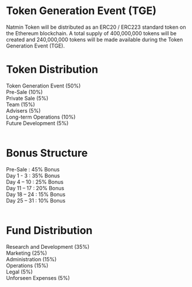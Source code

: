 # Token Generation Event (TGE)
Natmin Token will be distributed as an ERC20 / ERC223 standard token on the Ethereum blockchain. A total supply of 400,000,000 tokens will be created and 240,000,000 tokens will be made available during the Token Generation Event (TGE).
<br> 
# Token Distribution <br> 
Token Generation Event (50%) <br> 
Pre-Sale (10%)<br> 
Private Sale (5%)<br> 
Team (15%)<br> 
Advisers (5%)<br> 
Long-term Operations (10%)<br> 
Future Development (5%)<br> 
<br> 
# Bonus Structure<br> 
Pre-Sale : 45% Bonus<br> 
Day 1 - 3 : 35% Bonus<br> 
Day 4 – 10 : 25% Bonus<br> 
Day 11 – 17 : 20% Bonus<br> 
Day 18 – 24 : 15% Bonus<br> 
Day 25 – 31 : 10% Bonus<br> 
<br> 
# Fund Distribution<br> 
Research and Development (35%)<br> 
Marketing (25%)<br> 
Administration (15%)<br> 
Operations (15%)<br> 
Legal (5%)<br> 
Unforseen Expenses (5%)<br> 
